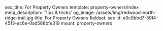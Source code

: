 seo_title: For Property Owners
template: property-owners/index
meta_description: 'Tips & tricks'
og_image: /assets/img/redwood-north-ridge-trail.jpg
title: For Property Owners
fieldset: seo
id: e0c0bbd7-59f4-4513-ac6e-0ad588bfe319
mount: property-owners
